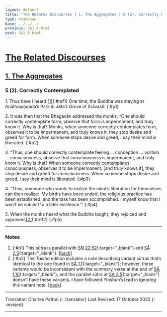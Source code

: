 ```yaml
---
layout: default
title: 'The Related Discourses | 1. The Aggregates | 5 (2). Correctly Contemplated'
type: kramdown
base: ../../../
previous: SA1_4.html
next: SA1_6.html
---
```


# [The Related Discourses](../index.html)
## [1. The Aggregates](index.html)
### 5 (2). Correctly Contemplated

1\. Thus have I heard:[\[1\]](#n1){:#ref1} One time, the Buddha was staying at Anāthapiṇḍada’s Park in Jeta’s Grove of Śrāvastī.
{:#p1}

2\. It was then that the Bhagavān addressed the monks, “One should correctly contemplate form, observe that form is impermanent, and truly know it. Why is that? Monks, when someone correctly contemplates form, observes it to be impermanent, and truly knows it, they stop desire and greed for form. When someone stops desire and greed, I say their mind is liberated.
{:#p2}

3\. “Thus, one should correctly contemplate feeling … conception … volition … consciousness, observe that consciousness is impermanent, and truly know it. Why is that? When someone correctly contemplates consciousness, observes it to be impermanent, [and truly knows it], they stop desire and greed for consciousness. When someone stops desire and greed, I say their mind is liberated.
{:#p3}

4\. “Thus, someone who wants to realize the mind’s liberation for themselves can then realize: ‘My births have been ended, the religious practice has been established, and the task has been accomplished. I myself know that I won’t be subject to a later existence.’”
{:#p4}

5\. When the monks heard what the Buddha taught, they rejoiced and approved.[\[2\]](#n2){:#ref2}
{:#p5}

---

### Notes

1. {:#n1} This sūtra is parallel with [SN 22.52](https://suttacentral.net/sn22.52){:target="_blank"} and [SĀ 2.5](../02/sa2_5.html){:target="_blank"}. [\[back\]](#ref1)
2. {:#n2} The <em>Taisho</em> edition includes a note describing variant sūtras that’s identical to the one found in [SĀ 1.1](sa1_1.html){:target="_blank"}; however, these variants would be inconsistent with the summary verse at the end of [SĀ 1.10](sa1_10.html){:target="_blank"}, and the parallel sūtra at [SĀ 2.5](../02/sa2_5.html){:target="_blank"} doesn’t have these variants. I have followed Yinshun’s lead in ignoring this variant note. [\[back\]](#ref2)

---

Translator: Charles Patton
{: .translator}
Last Revised: 17 October 2022
{: .revised}

---